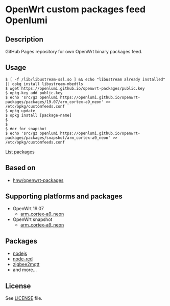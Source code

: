 # OpenWrt custom packages feed Openlumi

## Description

GitHub Pages repository for own OpenWrt binary packages feed.

## Usage

```
$ [ -f /lib/libustream-ssl.so ] && echo "libustream already installed" || opkg install libustream-mbedtls
$ wget https://openlumi.github.io/openwrt-packages/public.key
$ opkg-key add public.key
$ echo 'src/gz openlumi https://openlumi.github.io/openwrt-packages/packages/19.07/arm_cortex-a9_neon' >> /etc/opkg/customfeeds.conf
$ opkg update
$ opkg install [package-name]
$
$
$ #or for snapshot
$ echo 'src/gz openlumi https://openlumi.github.io/openwrt-packages/packages/snapshot/arm_cortex-a9_neon' >> /etc/opkg/customfeeds.conf
```

[List packages](./packages/)


## Based on
* [hnw/openwrt-packages](https://github.com/hnw/openwrt-packages)

## Supporting platforms and packages

* OpenWrt 19.07
  * [arm_cortex-a9_neon](https://github.com/openlumi/openwrt-packages/tree/gh-pages/packages/19.07/arm_cortex-a9_neon)
* OpenWrt snapshot
  * [arm_cortex-a9_neon](https://github.com/openlumi/openwrt-packages/tree/gh-pages/packages/snapshot/arm_cortex-a9_neon)
  
## Packages

- [nodejs](https://github.com/openlumi/openwrt-node-packages)
- [node-red](https://github.com/openlumi/openwrt-node-packages)
- [zigbee2mqtt](https://github.com/openlumi/openwrt-node-packages)
- and more...

## License

See [LICENSE](LICENSE) file.
